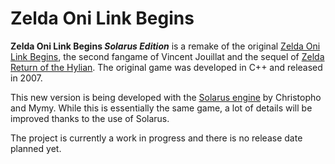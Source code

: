 #  Zelda Oni Link Begins

**Zelda Oni Link Begins _Solarus Edition_** is a remake of the original [Zelda Oni Link Begins](http://www.zeldaroth.fr), the second fangame of Vincent Jouillat and the sequel of [Zelda Return of the Hylian](https://github.com/christopho/zelda_roth_se). The original game was developed in C++ and released in 2007.

This new version is being developed with the [Solarus engine](https://github.com/christopho/solarus) by Christopho and Mymy.
While this is essentially the same game, a lot of details will be improved thanks to the use of Solarus.

The project is currently a work in progress and there is no release date planned yet.
